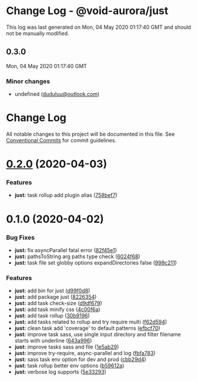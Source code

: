 # Change Log - @void-aurora/just

This log was last generated on Mon, 04 May 2020 01:17:40 GMT and should not be manually modified.

<!-- Start content -->

## 0.3.0

Mon, 04 May 2020 01:17:40 GMT

### Minor changes

- undefined (duduluu@outlook.com)

# Change Log

All notable changes to this project will be documented in this file.
See [Conventional Commits](https://conventionalcommits.org) for commit guidelines.

# [0.2.0](https://github.com/void-aurora/toolkit/compare/@void-aurora/just@0.1.0...@void-aurora/just@0.2.0) (2020-04-03)

### Features

- **just:** task rollup add plugin alias ([758bef7](https://github.com/void-aurora/toolkit/commit/758bef778bd3fb9e216a6e87de3fd57a2f37e52a))

# 0.1.0 (2020-04-02)

### Bug Fixes

- **just:** fix asyncParallel fatal error ([82f45e1](https://github.com/void-aurora/toolkit/commit/82f45e1f99754e737436328caadd81224c216e98))
- **just:** pathsToString arg paths type check ([6024f68](https://github.com/void-aurora/toolkit/commit/6024f68a21f6067ea41375e3f59e101ec6304743))
- **just:** task file set globby options expandDirectories false ([998c211](https://github.com/void-aurora/toolkit/commit/998c2114b81c49360a3aa6d4b104af7094d5c836))

### Features

- **just:** add bin for just ([d99f0d8](https://github.com/void-aurora/toolkit/commit/d99f0d829ef1fcc3ed9274a0512d03a1efb70e6b))
- **just:** add package just ([8226354](https://github.com/void-aurora/toolkit/commit/82263541ed15cef8886d2d4dde41a2c8b1b4fa3d))
- **just:** add task check-size ([d9df679](https://github.com/void-aurora/toolkit/commit/d9df679007343060deda06c77a10ecae82a43070))
- **just:** add task minify css ([4c00f6a](https://github.com/void-aurora/toolkit/commit/4c00f6a3e78376baf0163b06ed04dc3fff3f1564))
- **just:** add task rollup ([30b9196](https://github.com/void-aurora/toolkit/commit/30b91960e4348bd33f9d4eaf05e10ea9635278f1))
- **just:** add tasks related to rollup and try require multi ([f62d594](https://github.com/void-aurora/toolkit/commit/f62d5944e67c440c733abfe3f93c46606d73b314))
- **just:** clean task add 'coverage' to default patterns ([efbcf70](https://github.com/void-aurora/toolkit/commit/efbcf705d2cc65b15aac58a4792211c5c4ff38d2))
- **just:** improve task sass, use single input directory and filter filename starts with underline ([643a996](https://github.com/void-aurora/toolkit/commit/643a996d71cb548ec77cb4303218a4da7a72936e))
- **just:** improve tasks sass and file ([1e5ab29](https://github.com/void-aurora/toolkit/commit/1e5ab291ca43a367886f7508ab10da09d92fac70))
- **just:** improve try-require, async-parallel and log ([fbfa783](https://github.com/void-aurora/toolkit/commit/fbfa783e8d15752c686cc08a2c00ab174b4bc47b))
- **just:** sass task env option for dev and prod ([cbb29d4](https://github.com/void-aurora/toolkit/commit/cbb29d45d14794580c765d1ba50eaa7f23a86ad8))
- **just:** task rollup better env options ([b59612a](https://github.com/void-aurora/toolkit/commit/b59612aac816b1ec7f58c718b03e21c2499c55a9))
- **just:** verbose log supports ([5e33293](https://github.com/void-aurora/toolkit/commit/5e3329302496cb01775f6687b76347e3bb1b0bfd))
